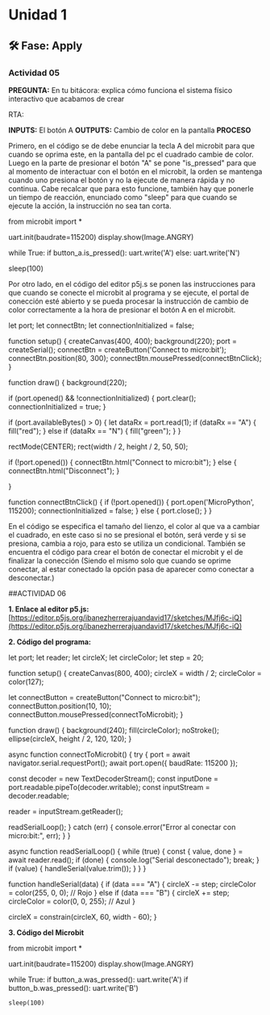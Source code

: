 # Unidad 1

## 🛠 Fase: Apply

### Actividad 05

**PREGUNTA:** En tu bitácora: explica cómo funciona el sistema físico interactivo que acabamos de crear

RTA: 

**INPUTS:** El botón A
**OUTPUTS:** Cambio de color en la pantalla
**PROCESO**

Primero, en el código se de debe enunciar la tecla A del microbit para que cuando se oprima este, en la pantalla del pc el cuadrado cambie de color. Luego en la parte de presionar el botón "A" se pone "is_pressed" para que al momento de interactuar con el botón en el microbit, la orden se mantenga cuando uno presiona el botón y no la ejecute de manera rápida y no continua. Cabe recalcar que para esto funcione, también hay que ponerle un tiempo de reacción, enunciado como "sleep" para que cuando se ejecute la acción, la instrucción no sea tan corta. 

from microbit import *

uart.init(baudrate=115200)
display.show(Image.ANGRY)

while True:
    if button_a.is_pressed():
        uart.write('A')
    else:
        uart.write('N')

  sleep(100)
  
  Por otro lado, en el código del editor p5j.s se ponen las instrucciones para que cuando se conecte el microbit al programa y se ejecute, el portal de conección esté abierto y se pueda procesar la instrucción de cambio de color correctamente a la hora de presionar el botón A en el microbit.

let port;
let connectBtn;
let connectionInitialized = false;

function setup() {
  createCanvas(400, 400);
  background(220);
  port = createSerial();
  connectBtn = createButton('Connect to micro:bit');
  connectBtn.position(80, 300);
  connectBtn.mousePressed(connectBtnClick);
}

function draw() {
  background(220);
  
  if (port.opened() && !connectionInitialized) {
      port.clear();
      connectionInitialized = true;
    }
  
  
  
  if (port.availableBytes() > 0) {
      let dataRx = port.read(1);
      if (dataRx == "A") {
        fill("red");
      } else if (dataRx == "N") {
        fill("green");
      }
    }
  
  rectMode(CENTER);
  rect(width / 2, height / 2, 50, 50);

  if (!port.opened()) {
            connectBtn.html("Connect to micro:bit");
  } else {
            connectBtn.html("Disconnect");
  }

  
  
}

function connectBtnClick() {
    if (!port.opened()) {
        port.open('MicroPython', 115200);
      connectionInitialized = false;
    } else {
        port.close();
    }
}

En el código se especifica el tamaño del lienzo, el color al que va a cambiar el cuadrado, en este caso si no se presional el botón, será verde y si se presiona, cambia a rojo, para esto se utiliza un condicional. También se encuentra el código para crear el botón de conectar el microbit y el de finalizar la conección (Siendo el mismo solo que cuando se oprime conectar, al estar conectado la opción pasa de aparecer como conectar a desconectar.)
  

##ACTIVIDAD 06

**1. Enlace al editor p5.js:** [https://editor.p5js.org/ibanezherrerajuandavid17/sketches/MJfj6c-iQ](https://editor.p5js.org/ibanezherrerajuandavid17/sketches/MJfj6c-iQ)

**2. Código del programa:**

let port;
let reader;
let circleX;
let circleColor;
let step = 20;

function setup() {
  createCanvas(800, 400);
  circleX = width / 2;
  circleColor = color(127);

  let connectButton = createButton("Connect to micro:bit");
  connectButton.position(10, 10);
  connectButton.mousePressed(connectToMicrobit);
}

function draw() {
  background(240);
  fill(circleColor);
  noStroke();
  ellipse(circleX, height / 2, 120, 120);
}

async function connectToMicrobit() {
  try {
    port = await navigator.serial.requestPort();
    await port.open({ baudRate: 115200 });

const decoder = new TextDecoderStream();
const inputDone = port.readable.pipeTo(decoder.writable);
const inputStream = decoder.readable;

reader = inputStream.getReader();

readSerialLoop();
  } catch (err) {
    console.error("Error al conectar con micro:bit:", err);
  }
}

async function readSerialLoop() {
  while (true) {
    const { value, done } = await reader.read();
    if (done) {
      console.log("Serial desconectado");
      break;
    }
    if (value) {
      handleSerial(value.trim());
    }
  }
}

function handleSerial(data) {
  if (data === "A") {
    circleX -= step;
    circleColor = color(255, 0, 0); // Rojo
  } else if (data === "B") {
    circleX += step;
    circleColor = color(0, 0, 255); // Azul
  }

  circleX = constrain(circleX, 60, width - 60);
}

**3. Código del Microbit**

from microbit import *

uart.init(baudrate=115200)
display.show(Image.ANGRY)

while True:
    if button_a.was_pressed():
        uart.write('A')
    if button_b.was_pressed():
        uart.write('B')

    sleep(100) 
